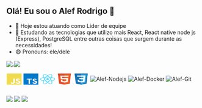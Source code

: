 ## Olá! Eu sou o Alef Rodrigo 👋

- 🔭 Hoje estou atuando como Líder de equipe
- 🌱 Estudando as tecnologias que utilizo mais React, React native node js (Express), PostgreSQL entre outras coisas que surgem durante as necessidades!
- 😄 Pronouns: ele/dele


<a href="https://github.com/Alefcps/github-readme-stats">
  <img height=200 align="center" src="https://github-readme-stats.vercel.app/api?username=Alefcps&show_icons=true&theme=radical" />
</a>
<a href="https://github.com/Alefcps/convoychat">
  <img height=200 align="center" src="https://github-readme-stats.vercel.app/api/top-langs?username=ALefcps&layout=compact&langs_count=8&card_width=320&show_icons=true&theme=radical" />
</a>


<div style="display: inline_block"><br>
  <img align="center" alt="Alef-Js" height="30" width="40" src="https://raw.githubusercontent.com/devicons/devicon/master/icons/javascript/javascript-plain.svg">
  <img align="center" alt="Alef-Ts" height="30" width="40" src="https://raw.githubusercontent.com/devicons/devicon/master/icons/typescript/typescript-plain.svg">
  <img align="center" alt="Alef-React" height="30" width="40" src="https://raw.githubusercontent.com/devicons/devicon/master/icons/react/react-original.svg">
  <img align="center" alt="Alef-HTML" height="30" width="40" src="https://raw.githubusercontent.com/devicons/devicon/master/icons/html5/html5-original.svg">
  <img align="center" alt="Alef-CSS" height="30" width="40" src="https://raw.githubusercontent.com/devicons/devicon/master/icons/css3/css3-original.svg">
  <img align="center" alt="Alef-Nodejs" height="30" width="40" src="https://cdn.jsdelivr.net/gh/devicons/devicon@latest/icons/nodejs/nodejs-original-wordmark.svg">
  <img align="center" alt="Alef-Docker" height="30" width="40" src="https://cdn.jsdelivr.net/gh/devicons/devicon@latest/icons/docker/docker-original-wordmark.svg">
  <img align="center" alt="Alef-Git" height="30" width="40" src="https://cdn.jsdelivr.net/gh/devicons/devicon@latest/icons/git/git-original-wordmark.svg">
  
</div>

##

<div> 
  <a href="https://www.instagram.com/alefrodrigoo/?next=%2F" target="_blank"><img src="https://img.shields.io/badge/-Instagram-%23E4405F?style=for-the-badge&logo=instagram&logoColor=white" target="_blank"></a>
  <a href = "mailto:alef.rodrigo@outlook.com"><img src="https://img.shields.io/badge/Microsoft_Outlook-0078D4?style=for-the-badge&logo=microsoft-outlook&logoColor=white" target="_blank"></a>
  <a href="https://www.linkedin.com/in/alefrodrigo/" target="_blank"><img src="https://img.shields.io/badge/-LinkedIn-%230077B5?style=for-the-badge&logo=linkedin&logoColor=white" target="_blank"></a> 
</div>

